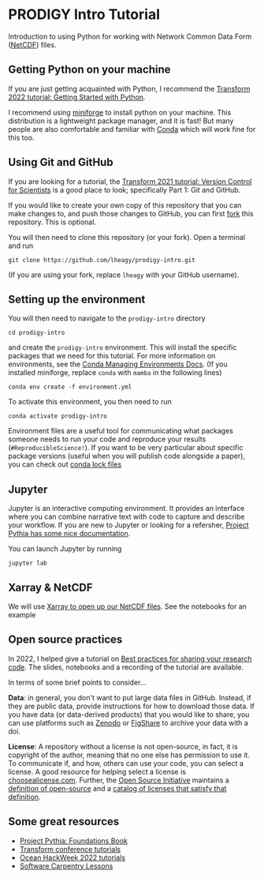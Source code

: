 # PRODIGY Intro Tutorial
Introduction to using Python for working with Network Common Data Form ([NetCDF](https://foundations.projectpythia.org/core/data-formats/netcdf-cf.html)) files.

## Getting Python on your machine

If you are just getting acquainted with Python, I recommend the [Transform 2022 tutorial: Getting Started with Python](https://transform.softwareunderground.org/2022-getting-started-python).

I recommend using [miniforge](https://github.com/conda-forge/miniforge#miniforge) to install python on your machine. This distribution is a lightweight package manager, and it is fast! But many people are also comfortable and familiar with [Conda](https://docs.conda.io/en/latest) which will work fine for this too. 

## Using Git and GitHub 

If you are looking for a tutorial, the [Transform 2021 tutorial: Version Control for Scientists](https://transform.softwareunderground.org/2021-version-control) is a good place to look; specifically Part 1: Git and GitHub. 

If you would like to create your own copy of this repository that you can make changes to, and push those changes to GitHub, you can first [fork](https://docs.github.com/en/get-started/quickstart/fork-a-repo) this repository. This is optional.

You will then need to clone this repository (or your fork). Open a terminal and run 

```
git clone https://github.com/lheagy/prodigy-intro.git
```

(If you are using your fork, replace `lheagy` with your GitHub username). 

## Setting up the environment 

You will then need to navigate to the `prodigy-intro` directory

```
cd prodigy-intro
```

and create the `prodigy-intro` environment. This will install the specific packages that we need for this tutorial. For more information on environments, see the [Conda Managing Environments Docs](https://conda.io/projects/conda/en/latest/user-guide/tasks/manage-environments.html). (If you installed miniforge, replace `conda` with `mamba` in the following lines) 

```
conda env create -f environment.yml
```

To activate this environment, you then need to run 

```
conda activate prodigy-intro
```

Environment files are a useful tool for communicating what packages someone needs to run your code and reproduce your results (`#ReproducibleScience!`). If you want to be very particular about specific package versions (useful when you will publish code alongside a paper), you can check out [conda lock files](https://github.com/conda-incubator/conda-lock#conda-lock)

## Jupyter

Jupyter is an interactive computing environment. It provides an interface where you can combine narrative text with code to capture and describe your workflow. If you are new to Jupyter or looking for a refersher, [Project Pythia has some nice documentation](https://foundations.projectpythia.org/foundations/getting-started-jupyter.html). 

You can launch Jupyter by running 

```
jupyter lab
```

## Xarray & NetCDF

We will use [Xarray to open up our NetCDF files](https://foundations.projectpythia.org/core/xarray/xarray-intro.html#opening-netcdf-data). See the notebooks for an example

## Open source practices

In 2022, I helped give a tutorial on [Best practices for sharing your research code](https://github.com/agu-ossi/2020-agu-oss). The slides, notebooks and a recording of the tutorial are available. 

In terms of some brief points to consider... 

**Data**: in general, you don't want to put large data files in GitHub. Instead, if they are public data, provide instructions for how to download those data. If you have data (or data-derived products) that you would like to share, you can use platforms such as [Zenodo](https://zenodo.org/) or [FigShare](https://figshare.com/) to archive your data with a doi. 

**License**: A repository without a license is not open-source, in fact, it is copyright of the author, meaning that no one else has permission to use it. To communicate if, and how, others can use your code, you can select a license. A good resource for helping select a license is [choosealicense.com](https://choosealicense.com/). Further, the [Open Source Initiative](https://opensource.org/) maintains a [definition of open-source](https://opensource.org/osd) and a [catalog of licenses that satisfy that definition](https://opensource.org/licenses). 

## Some great resources

- [Project Pythia: Foundations Book](https://foundations.projectpythia.org/landing-page.html)
- [Transform conference tutorials](https://transform.softwareunderground.org/overview)
- [Ocean HackWeek 2022 tutorials](https://oceanhackweek.github.io/ohw22/tutorials-index/index.html)
- [Software Carpentry Lessons](https://software-carpentry.org/lessons/)
